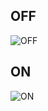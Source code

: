 ## OFF
![OFF](https://user-images.githubusercontent.com/102506896/164681329-c3138c4b-91da-424f-b0a5-cb795e77d5fd.png)


## ON
![ON](https://user-images.githubusercontent.com/102506896/164681237-541660b9-678d-4b7d-92ba-2986b9a39857.png)



